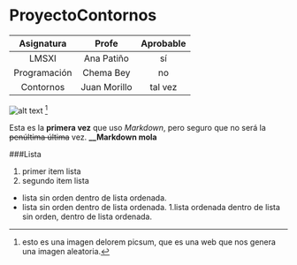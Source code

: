 # ProyectoContornos

| Asignatura   | Profe        | Aprobable  |
| :----------: |:------------:| :---------:|
| LMSXI        | Ana Patiño   | sí         |
| Programación | Chema Bey    |   no       |
| Contornos    | Juan Morillo | tal vez    |

![alt text](http://picsum.photos/300/300)
[^1]

Esta es la **primera vez** que uso *Markdown*, pero seguro que no será la ~~penúltima última~~ vez.
**__Markdown mola**

###Lista
1. primer item lista
2. segundo item lista
  * lista sin orden dentro de lista ordenada.
  * lista sin orden dentro de lista ordenada. 
   1.lista ordenada dentro de lista sin orden, dentro de lista ordenada.   



[^1]: esto es una imagen delorem picsum, que es una web que nos genera una imagen aleatoria.
